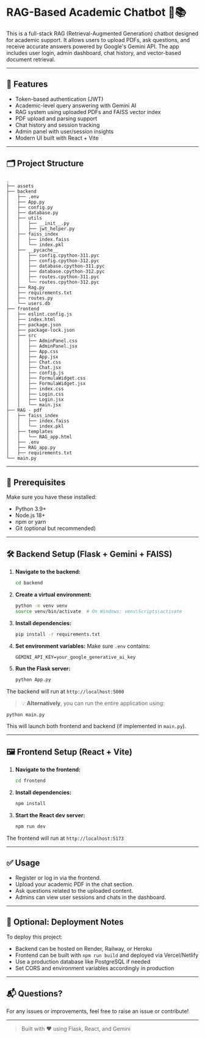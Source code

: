 # RAG-Based Academic Chatbot 🤖📚

This is a full-stack RAG (Retrieval-Augmented Generation) chatbot designed for academic support. It allows users to upload PDFs, ask questions, and receive accurate answers powered by Google's Gemini API. The app includes user login, admin dashboard, chat history, and vector-based document retrieval.

---

## 🚀 Features

- Token-based authentication (JWT)
- Academic-level query answering with Gemini AI
- RAG system using uploaded PDFs and FAISS vector index
- PDF upload and parsing support
- Chat history and session tracking
- Admin panel with user/session insights
- Modern UI built with React + Vite

---

## 🗂️ Project Structure

```
.
├── assets
├── backend
│   ├── .env
│   ├── App.py
│   ├── config.py
│   ├── database.py
│   ├── utils
│   │   ├── __init__.py
│   │   ├── jwt_helper.py
│   ├── faiss_index
│   │   ├── index.faiss
│   │   └── index.pkl
│   ├── __pycache__
│   │   ├── config.cpython-311.pyc
│   │   ├── config.cpython-312.pyc
│   │   ├── database.cpython-311.pyc
│   │   ├── database.cpython-312.pyc
│   │   ├── routes.cpython-311.pyc
│   │   └── routes.cpython-312.pyc
│   ├── Rag.py
│   ├── requirements.txt
│   ├── routes.py
│   └── users.db
├── frontend
│   ├── eslint.config.js
│   ├── index.html
│   ├── package.json
│   ├── package-lock.json
│   ├── src
│   │   ├── AdminPanel.css
│   │   ├── AdminPanel.jsx
│   │   ├── App.css
│   │   ├── App.jsx
│   │   ├── Chat.css
│   │   ├── Chat.jsx
│   │   ├── config.js
│   │   ├── FormulaWidget.css
│   │   ├── FormulaWidget.jsx
│   │   ├── index.css
│   │   ├── Login.css
│   │   ├── Login.jsx
│   │   └── main.jsx
├── RAG - pdf
│   ├── faiss_index
│   │   ├── index.faiss
│   │   └── index.pkl
│   ├── templates
│   │   └── RAG_app.html
│   ├── .env
│   ├── RAG_app.py
│   ├── requirements.txt
└── main.py
```

---

## 🧰 Prerequisites

Make sure you have these installed:

- Python 3.9+
- Node.js 18+
- npm or yarn
- Git (optional but recommended)

---

## 🛠️ Backend Setup (Flask + Gemini + FAISS)

1. **Navigate to the backend:**
   ```bash
   cd backend
   ```

2. **Create a virtual environment:**
   ```bash
   python -m venv venv
   source venv/bin/activate  # On Windows: venv\Scripts\activate
   ```

3. **Install dependencies:**
   ```bash
   pip install -r requirements.txt
   ```

4. **Set environment variables:**
   Make sure `.env` contains:
   ```
   GEMINI_API_KEY=your_google_generative_ai_key
   ```

5. **Run the Flask server:**
   ```bash
   python App.py
   ```

The backend will run at `http://localhost:5000`

> 💡 **Alternatively**, you can run the entire application using:
```bash
python main.py
```
This will launch both frontend and backend (if implemented in `main.py`).

---

## 🖼️ Frontend Setup (React + Vite)

1. **Navigate to the frontend:**
   ```bash
   cd frontend
   ```

2. **Install dependencies:**
   ```bash
   npm install
   ```

3. **Start the React dev server:**
   ```bash
   npm run dev
   ```

The frontend will run at `http://localhost:5173`

---

## ✅ Usage

- Register or log in via the frontend.
- Upload your academic PDF in the chat section.
- Ask questions related to the uploaded content.
- Admins can view user sessions and chats in the dashboard.

---

## 🧪 Optional: Deployment Notes

To deploy this project:
- Backend can be hosted on Render, Railway, or Heroku
- Frontend can be built with `npm run build` and deployed via Vercel/Netlify
- Use a production database like PostgreSQL if needed
- Set CORS and environment variables accordingly in production

---

## 📬 Questions?

For any issues or improvements, feel free to raise an issue or contribute!

---

> Built with ❤️ using Flask, React, and Gemini

